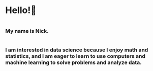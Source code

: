 # Hello!👋
#
### My name is Nick.
#
### I am interested in data science because I enjoy math and statistics, and I am eager to learn to use computers and machine learning to solve problems and analyze data.
<!--
**nickpedri/nickpedri** is a ✨ _special_ ✨ repository because its `README.md` (this file) appears on your GitHub profile.

Here are some ideas to get you started:

- 🔭 I’m currently working on ...
- 🌱 I’m currently learning ...
- 👯 I’m looking to collaborate on ...
- 🤔 I’m looking for help with ...
- 💬 Ask me about ...
- 📫 How to reach me: ...
- 😄 Pronouns: ...
- ⚡ Fun fact: ...
-->
